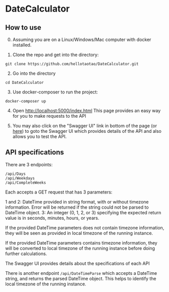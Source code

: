 # DateCalculator

## How to use

0. Assuming you are on a Linux/Windows/Mac computer with docker installed.

1. Clone the repo and get into the directory:

```
git clone https://github.com/hellotaotao/DateCalculator.git
```

2. Go into the directory

```
cd DateCalculator
```

3. Use docker-composer to run the project:

```
docker-composer up
```

4. Open [http://localhost:5000/index.html](http://localhost:5000/index.html)
   This page provides an easy way for you to make requests to the API

5. You may also click on the "Swagger UI" link in bottom of the page (or [here](http://localhost:5000/swagger/index.html)) to goto the Swagger UI which provides details of the API and also allows you to test the API.

## API specifications

There are 3 endpoints:

```
/api/Days
/api/Weekdays
/api/CompleteWeeks
```

Each accepts a GET request that has 3 parameters:

1 and 2: DateTime provided in string format, with or without timezone information. Error will be returned if the string could not be parsed to DateTime object.
3: An integer (0, 1, 2, or 3) specifying the expected return value is in seconds, minutes, hours, or years.

If the provided DateTime parameters does not contain timezone information, they will be seen as provided in local timezone of the running instance.

If the provided DateTime parameters contains timezone information, they will be converted to local timezone of the running instance before doing further calculations.

The Swagger UI provides details about the specifications of each API

There is another endpoint `/api/DateTimeParse` which accepts a DateTime string, and returns the parsed DateTime object. This helps to identify the local timezone of the running instance.
